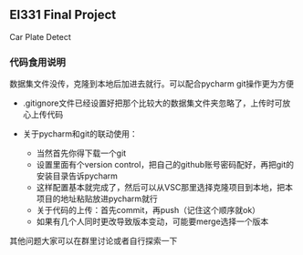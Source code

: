 ## EI331 Final Project ##

Car Plate Detect

### 代码食用说明 ###

数据集文件没传，克隆到本地后加进去就行。可以配合pycharm git操作更为方便

- .gitignore文件已经设置好把那个比较大的数据集文件夹忽略了，上传时可放心上传代码

- 关于pycharm和git的联动使用：
  - 当然首先你得下载一个git
  - 设置里面有个version control，把自己的github账号密码配好，再把git的安装目录告诉pycharm
  - 这样配置基本就完成了，然后可以从VSC那里选择克隆项目到本地，把本项目的地址粘贴放进pycharm就行
  - 关于代码的上传：首先commit，再push（记住这个顺序就ok）
  - 如果有几个人同时更改导致版本变动，可能要merge选择一个版本
 
其他问题大家可以在群里讨论或者自行探索一下
